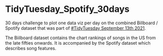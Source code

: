 # TidyTuesday_Spotify_30days

30 days challenge to plot one data viz per day on the combined Billboard / Spotify dataset that was part of [#TidyTuesday September 13th 2021](https://github.com/rfordatascience/tidytuesday/blob/master/data/2021/2021-09-14/readme.md).

The Biilboard dataset contains the chart rankings of songs in the US from the late fifties onwards. It is accompanied by the Spotify dataset which describes song features.
